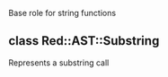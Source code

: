 

Base role for string functions

class Red::AST::Substring
-------------------------

Represents a substring call

